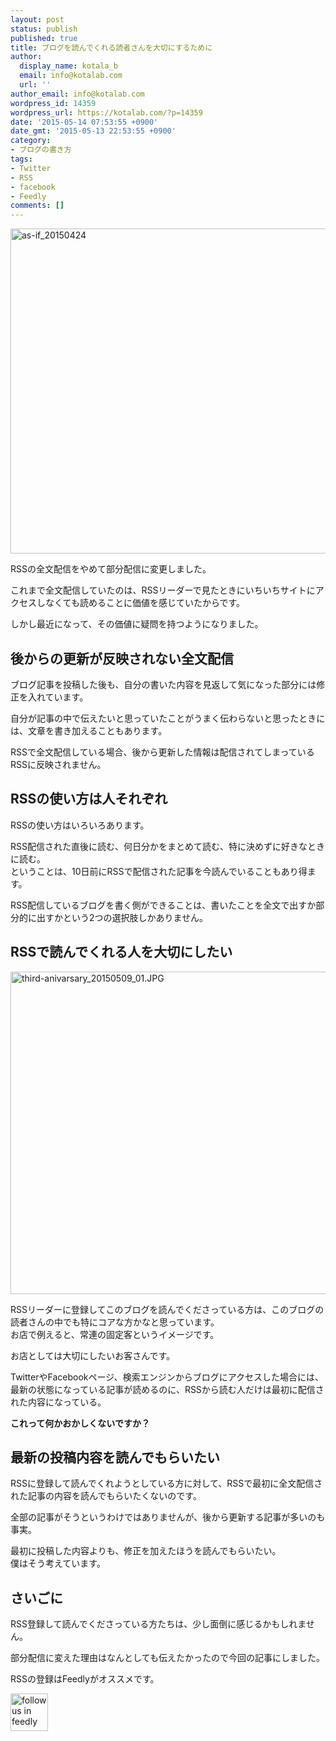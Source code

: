 ```yaml
---
layout: post
status: publish
published: true
title: ブログを読んでくれる読者さんを大切にするために
author:
  display_name: kotala_b
  email: info@kotalab.com
  url: ''
author_email: info@kotalab.com
wordpress_id: 14359
wordpress_url: https://kotalab.com/?p=14359
date: '2015-05-14 07:53:55 +0900'
date_gmt: '2015-05-13 22:53:55 +0900'
category:
- ブログの書き方
tags:
- Twitter
- RSS
- facebook
- Feedly
comments: []
---
```

<p><img src="https://kotalab.com/wp-content/uploads/2015/04/as-if_20150424-780x520.jpg" alt="as-if_20150424" width="780" height="520" class="aligncenter size-large wp-image-14177" /></p>
<p>RSSの全文配信をやめて部分配信に変更しました。</p>
<p>これまで全文配信していたのは、RSSリーダーで見たときにいちいちサイトにアクセスしなくても読めることに価値を感じていたからです。</p>
<p>しかし最近になって、その価値に疑問を持つようになりました。</p>
<p><!--more--></p>
<h2>後からの更新が反映されない全文配信</h2>
<p>ブログ記事を投稿した後も、自分の書いた内容を見返して気になった部分には修正を入れています。</p>
<p>自分が記事の中で伝えたいと思っていたことがうまく伝わらないと思ったときには、文章を書き加えることもあります。</p>
<p>RSSで全文配信している場合、後から更新した情報は配信されてしまっているRSSに反映されません。</p>
<h2>RSSの使い方は人それぞれ</h2>
<p>RSSの使い方はいろいろあります。</p>
<p>RSS配信された直後に読む、何日分かをまとめて読む、特に決めずに好きなときに読む。<br />
ということは、10日前にRSSで配信された記事を今読んでいることもあり得ます。</p>
<p>RSS配信しているブログを書く側ができることは、書いたことを全文で出すか部分的に出すかという2つの選択肢しかありません。</p>
<h2>RSSで読んでくれる人を大切にしたい</h2>
<p><img src="https://kotalab.com/wp-content/uploads/2015/05/third-anivarsary_20150509_01-780x516.jpg" alt="third-anivarsary_20150509_01.JPG" width="780" height="516" class="aligncenter size-large wp-image-14305" /></p>
<p>RSSリーダーに登録してこのブログを読んでくださっている方は、このブログの読者さんの中でも特にコアな方かなと思っています。<br />
お店で例えると、常連の固定客というイメージです。</p>
<p>お店としては大切にしたいお客さんです。</p>
<p>TwitterやFacebookページ、検索エンジンからブログにアクセスした場合には、最新の状態になっている記事が読めるのに、RSSから読む人だけは最初に配信された内容になっている。</p>
<p><strong>これって何かおかしくないですか？</strong></p>
<h2>最新の投稿内容を読んでもらいたい</h2>
<p>RSSに登録して読んでくれようとしている方に対して、RSSで最初に全文配信された記事の内容を読んでもらいたくないのです。</p>
<p>全部の記事がそうというわけではありませんが、後から更新する記事が多いのも事実。</p>
<p><span class="b">最初に投稿した内容よりも、修正を加えたほうを読んでもらいたい。</span><br />
僕はそう考えています。</p>
<h2>さいごに</h2>
<p>RSS登録して読んでくださっている方たちは、少し面倒に感じるかもしれません。</p>
<p>部分配信に変えた理由はなんとしても伝えたかったので今回の記事にしました。</p>
<p>RSSの登録はFeedlyがオススメです。</p>
<p><a href='http://cloud.feedly.com/#subscription%2Ffeed%2Fhttp%3A%2F%2Fkotalab.com%2Ffeed' target='blank' onclick="_gaq.push(['_trackEvent', 'entry', 'click', 'followFeedly14359']);"><img id='feedlyFollow' src='https://kotalab.com/wp-content/themes/stinger20130730/images/feedly_icon.png' alt='follow us in feedly' width="60px"></a></p>

